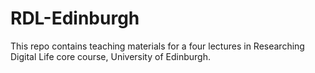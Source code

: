 # RDL-Edinburgh

This repo contains teaching materials for a four lectures in Researching Digital Life core course, University of Edinburgh. 
